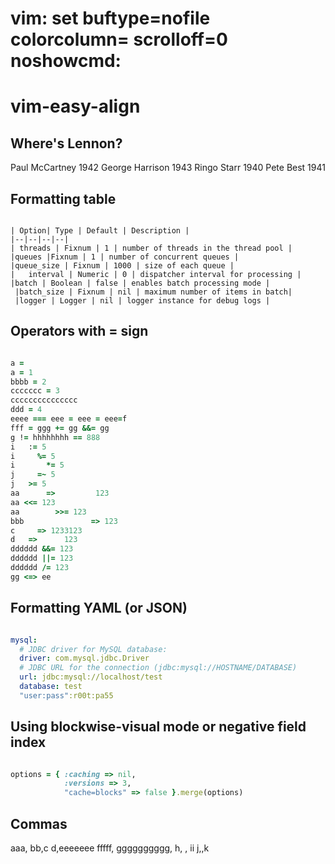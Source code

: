 # vim: set buftype=nofile colorcolumn= scrolloff=0 noshowcmd:

vim-easy-align
==============

Where's Lennon?
---------------

Paul McCartney 1942
George Harrison 1943
Ringo Starr 1940
Pete Best 1941


Formatting table
----------------
```

| Option| Type | Default | Description |
|--|--|--|--|
| threads | Fixnum | 1 | number of threads in the thread pool |
|queues |Fixnum | 1 | number of concurrent queues |
|queue_size | Fixnum | 1000 | size of each queue |
|   interval | Numeric | 0 | dispatcher interval for processing |
|batch | Boolean | false | enables batch processing mode |
 |batch_size | Fixnum | nil | maximum number of items in batch|
 |logger | Logger | nil | logger instance for debug logs |

```
Operators with = sign
---------------------
```ruby

a =
a = 1
bbbb = 2
ccccccc = 3
ccccccccccccccc
ddd = 4
eeee === eee = eee = eee=f
fff = ggg += gg &&= gg
g != hhhhhhhh == 888
i   := 5
i     %= 5
i       *= 5
j     =~ 5
j   >= 5
aa      =>         123
aa <<= 123
aa        >>= 123
bbb               => 123
c     => 1233123
d   =>      123
dddddd &&= 123
dddddd ||= 123
dddddd /= 123
gg <=> ee

```
Formatting YAML (or JSON)
-------------------------
```yaml

mysql:
  # JDBC driver for MySQL database:
  driver: com.mysql.jdbc.Driver
  # JDBC URL for the connection (jdbc:mysql://HOSTNAME/DATABASE)
  url: jdbc:mysql://localhost/test
  database: test
  "user:pass":r00t:pa55

```
Using blockwise-visual mode or negative field index
---------------------------------------------------
```ruby

options = { :caching => nil,
            :versions => 3,
            "cache=blocks" => false }.merge(options)

```
Commas
------

aaa,   bb,c
d,eeeeeee
fffff, gggggggggg,
h, ,           ii
j,,k


